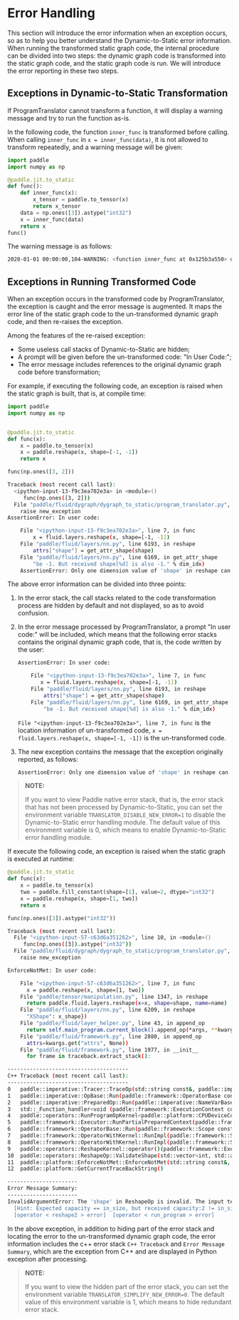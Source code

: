 # Error Handling

This section will introduce the error information when an exception occurs, so as to help you better understand the Dynamic-to-Static error information.
When running the transformed static graph code, the internal procedure can be divided into two steps: the dynamic graph code is transformed into the static graph code, and the static graph code is run. We will introduce the error reporting in these two steps.

## Exceptions in Dynamic-to-Static Transformation

If ProgramTranslator cannot transform a function, it will display a warning message and try to run the function as-is.

In the following code, the function `inner_func` is transformed before calling. When calling `inner_func` in `x = inner_func(data)`, it is not allowed to transform repeatedly, and a warning message will be given:

```python
import paddle
import numpy as np

@paddle.jit.to_static
def func():
    def inner_func(x):
        x_tensor = paddle.to_tensor(x)
        return x_tensor
    data = np.ones([3]).astype("int32")
    x = inner_func(data)
    return x
func()
```

The warning message is as follows:
```bash
2020-01-01 00:00:00,104-WARNING: <function inner_func at 0x125b3a550> doesn't have to be transformed to static function because it has been transformed before, it will be run as-is.
```
## Exceptions in Running Transformed Code

When an exception occurs in the transformed code by ProgramTranslator, the exception is caught and the error message is augmented. It maps the error line of the static graph code to the un-transformed dynamic graph code, and then re-raises the exception.

Among the features of the re-raised exception:

- Some useless call stacks of Dynamic-to-Static are hidden;
- A prompt will be given before the un-transformed code: "In User Code:";
- The error message includes references to the original dynamic graph code before transformation;

For example, if executing the following code, an exception is raised when the static graph is built, that is, at compile time:

```python
import paddle
import numpy as np


@paddle.jit.to_static
def func(x):
    x = paddle.to_tensor(x)
    x = paddle.reshape(x, shape=[-1, -1])
    return x

func(np.ones([3, 2]))
```

```bash
Traceback (most recent call last):
  <ipython-input-13-f9c3ea702e3a> in <module>()
     func(np.ones([3, 2]))
  File "paddle/fluid/dygraph/dygraph_to_static/program_translator.py", line 332, in __call__
    raise new_exception
AssertionError: In user code:

    File "<ipython-input-13-f9c3ea702e3a>", line 7, in func
        x = fluid.layers.reshape(x, shape=[-1, -1])
    File "paddle/fluid/layers/nn.py", line 6193, in reshape
        attrs["shape"] = get_attr_shape(shape)
    File "paddle/fluid/layers/nn.py", line 6169, in get_attr_shape
        "be -1. But received shape[%d] is also -1." % dim_idx)
    AssertionError: Only one dimension value of 'shape' in reshape can be -1. But received shape[1] is also -1.
```

The above error information can be divided into three points:

1. In the error stack, the call stacks related to the code transformation process are hidden by default and not displayed, so as to avoid confusion.

2. In the error message processed by ProgramTranslator, a prompt "In user code:" will be included, which means that the following error stacks contains the original dynamic graph code, that is, the code written by the user:

    ```bash
    AssertionError: In user code:

        File "<ipython-input-13-f9c3ea702e3a>", line 7, in func
           x = fluid.layers.reshape(x, shape=[-1, -1])
        File "paddle/fluid/layers/nn.py", line 6193, in reshape
            attrs["shape"] = get_attr_shape(shape)
        File "paddle/fluid/layers/nn.py", line 6169, in get_attr_shape
            "be -1. But received shape[%d] is also -1." % dim_idx)
    ```
    `File "<ipython-input-13-f9c3ea702e3a>", line 7, in func` is the location information of un-transformed code, `x = fluid.layers.reshape(x, shape=[-1, -1])` is the un-transformed code.

3. The new exception contains the message that the exception originally reported, as follows:  
    ```bash
    AssertionError: Only one dimension value of 'shape' in reshape can be -1. But received shape[1] is also -1.
    ```  

> **NOTE:**
>
> If you want to view Paddle native error stack, that is, the error stack that has not been processed by Dynamic-to-Static, you can set the environment variable ``TRANSLATOR_DISABLE_NEW_ERROR=1`` to disable the Dynamic-to-Static error handling module. The default value of this environment variable is 0, which means to enable Dynamic-to-Static error handling module.

If execute the following code, an exception is raised when the static graph is executed at runtime:

```Python
@paddle.jit.to_static
def func(x):
    x = paddle.to_tensor(x)
    two = paddle.fill_constant(shape=[1], value=2, dtype="int32")
    x = paddle.reshape(x, shape=[1, two])
    return x

func(np.ones([3]).astype("int32"))
```

```bash
Traceback (most recent call last):
  File "<ipython-input-57-c63d6a351262>", line 10, in <module>()
     func(np.ones([3]).astype("int32"))
  File "paddle/fluid/dygraph/dygraph_to_static/program_translator.py", line 332, in __call__
    raise new_exception

EnforceNotMet: In user code:

    File "<ipython-input-57-c63d6a351262>", line 7, in func
      x = paddle.reshape(x, shape=[1, two])
    File "paddle/tensor/manipulation.py", line 1347, in reshape
      return paddle.fluid.layers.reshape(x=x, shape=shape, name=name)
    File "paddle/fluid/layers/nn.py", line 6209, in reshape
      "XShape": x_shape})
    File "paddle/fluid/layer_helper.py", line 43, in append_op
      return self.main_program.current_block().append_op(*args, **kwargs)
    File "paddle/fluid/framework.py", line 2880, in append_op
      attrs=kwargs.get("attrs", None))
    File "paddle/fluid/framework.py", line 1977, in __init__
      for frame in traceback.extract_stack():

--------------------------------------
C++ Traceback (most recent call last):
--------------------------------------
0   paddle::imperative::Tracer::TraceOp(std::string const&, paddle::imperative::NameVarBaseMap const&, paddle::imperative::NameVarBaseMap const&, paddle::framework::AttributeMap, paddle::platform::Place const&, bool)
1   paddle::imperative::OpBase::Run(paddle::framework::OperatorBase const&, paddle::imperative::NameVarBaseMap const&, paddle::imperative::NameVarBaseMap const&, paddle::framework::AttributeMap const&, paddle::platform::Place const&)
2   paddle::imperative::PreparedOp::Run(paddle::imperative::NameVarBaseMap const&, paddle::imperative::NameVarBaseMap const&, paddle::framework::AttributeMap const&)
3   std::_Function_handler<void (paddle::framework::ExecutionContext const&), paddle::framework::OpKernelRegistrarFunctor<paddle::platform::CPUPlace, false, 0ul, paddle::operators::RunProgramOpKernel<paddle::platform::CPUDeviceContext, float> >::operator()(char const*, char const*, int) const::{lambda(paddle::framework::ExecutionContext const&)#1}>::_M_invoke(std::_Any_data const&, paddle::framework::ExecutionContext const&)
4   paddle::operators::RunProgramOpKernel<paddle::platform::CPUDeviceContext, float>::Compute(paddle::framework::ExecutionContext const&) const
5   paddle::framework::Executor::RunPartialPreparedContext(paddle::framework::ExecutorPrepareContext*, paddle::framework::Scope*, long, long, bool, bool, bool)
6   paddle::framework::OperatorBase::Run(paddle::framework::Scope const&, paddle::platform::Place const&)
7   paddle::framework::OperatorWithKernel::RunImpl(paddle::framework::Scope const&, paddle::platform::Place const&) const
8   paddle::framework::OperatorWithKernel::RunImpl(paddle::framework::Scope const&, paddle::platform::Place const&, paddle::framework::RuntimeContext*) const
9   paddle::operators::ReshapeKernel::operator()(paddle::framework::ExecutionContext const&) const
10  paddle::operators::ReshapeOp::ValidateShape(std::vector<int, std::allocator<int> >, paddle::framework::DDim const&)
11  paddle::platform::EnforceNotMet::EnforceNotMet(std::string const&, char const*, int)
12  paddle::platform::GetCurrentTraceBackString()

----------------------
Error Message Summary:
----------------------
InvalidArgumentError: The 'shape' in ReshapeOp is invalid. The input tensor X'size must be equal to the capacity of 'shape'. But received X's shape = [3], X's size = 3, 'shape' is [1, 2], the capacity of 'shape' is 2.
  [Hint: Expected capacity == in_size, but received capacity:2 != in_size:3.] (at /paddle/paddle/fluid/operators/reshape_op.cc:206)
  [operator < reshape2 > error]  [operator < run_program > error]
```

In the above exception, in addition to hiding part of the error stack and locating the error to the un-transformed dynamic graph code, the error information includes the c++ error stack `C++ Traceback` and `Error Message Summary`, which are the exception from C++ and are displayed in Python exception after processing.

> **NOTE:**
>
> If you want to view the hidden part of the error stack, you can set the environment variable ``TRANSLATOR_SIMPLIFY_NEW_ERROR=0``. The default value of this environment variable is 1, which means to hide redundant error stack.
